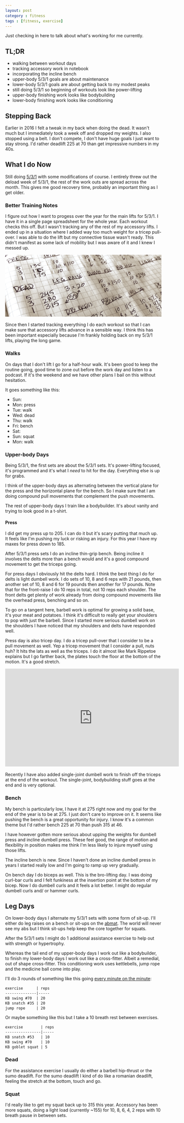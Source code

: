 ```yaml
---
layout: post
category : fitness
tags : [fitness, exercise]
---
```


Just checking in here to talk about what's working for me currently.

## TL;DR

- walking between workout days
- tracking accessory work in notebook
- incorporating the incline bench
- upper-body 5/3/1 goals are about maintenance
- lower-body 5/3/1 goals are about getting back to my modest peaks 
- still doing 5/3/1 so beginning of workouts look like power-lifting
- upper-body finishing work looks like bodybuilding
- lower-body finishing work looks like conditioning

## Stepping Back

Earlier in 2016 I felt a tweak in my back when doing the dead.  It wasn't much
but I immediately took a week off and dropped my weights.  I also stopped using
a belt.  I don't compete, I don't have huge goals I just want to stay strong.  I'd
rather deadlift 225 at 70 than get impressive numbers in my 40s.

## What I do Now

Still doing [5/3/1](https://jimwendler.com/collections/books-programs/products/5-3-1-second-edition-hard-copy) with 
some modifications of course.  I entirely threw out the deload week of 5/3/1, the 
rest of the work outs are spread across the month.  This gives me good recovery time,
probably an important thing as I get older.

### Better Training Notes

I figure out how I want to progess over the year for the main lifts for 5/3/1. I 
have it in a single page spreadsheet for the whole year.  Each workout checks this 
off.  But I wasn't tracking any of the rest of my accessory lifts.  I ended up in 
a situation where I added way too much weight for a tricep pull-over.  I was able
to do the lift but my connective tissue wasn't ready.  This didn't manifest as 
some lack of mobility but I was aware of it and I knew I messed up.  

![](/assets/images/misc/training_log.png)

Since then
I started tracking everything I do each workout so that I can make sure that
accessory lifts advance in a sensible way.  I think this has been important
especially because I'm frankly holding back on my 5/3/1 lifts, playing the long
game.

### Walks

On days that I don't lift I go for a half-hour walk.  It's been good to keep the
routine going, good time to zone out before the work day and listen to a podcast.  If
it's the weekend and we have other plans I bail on this without hesitation.

It goes something like this:

- Sun:
- Mon: press
- Tue: walk 
- Wed: dead
- Thu: walk
- Fri: bench
- Sat: 
- Sun: squat
- Mon: walk

### Upper-body Days

Being 5/3/1, the first sets are about the 5/3/1 sets.  It's power-lifting focused, it's
programmed and it's what I _need_ to hit for the day.  Everything else is up for grabs.

I think of the upper-body days as alternating between the vertical plane for the press
and the horizontal plane for the bench.  So I make sure that I am doing compound pull 
movements that complement the push movements.  

The rest of upper-body days I train like a bodybuilder.  It's about vanity and trying to
look good in a t-shirt.

#### Press

I did get my press up to 205.  I can do it but it's scary putting that much up.  It feels
like I'm pushing my luck or risking an injury.  For this year I have my maxes for press
down to 185.

After 5/3/1 press sets I do an incline thin-grip bench.  Being incline it involves the 
delts more than a bench would and it's a good compound movement to get the triceps going.

For press days I obviously hit the delts hard.  I think the best thing I do for delts is
light dumbell work.  I do sets of 10, 8 and 6 reps with 21 pounds, then another
set of 10, 8 and 6 for 19 pounds then another for 17 pounds.  Note that for the front-raise
I do 10 reps in total, not 10 reps each shoulder.  The front delts get plenty of work already
from doing compound movements like the overhead press, benching and so on.

To go on a tangent here, barbell work is optimal for growing a solid base, it's your
meat and potatoes.  I think it's difficult to really get your shoulders to pop with 
just the barbell.  Since I started more serious dumbell work on the shoulders I have 
noticed that my shoulders and delts have responded well.

Press day is also tricep day.  I do a tricep pull-over that I consider to be a pull
movement as well.  Yep a tricep movement that I consider a pull, nuts huh?  It hits 
the lats as well as the triceps.  I do it almost like Mark Rippetoe explains but 
I go farther back, the plates touch the floor at the bottom of the motion.  It's 
a good stretch.  

<iframe width="560" height="315" 
    src="https://www.youtube.com/embed/-rh3MHnRI_I" 
    frameborder="0" allowfullscreen></iframe>
    
Recently I have also added single-joint dumbell work to finish off the triceps at the
end of the workout.  The single-joint, bodybuilding stuff goes at the end and is very optional.

### Bench

My bench is particularly low, I have it at 275 right now and my goal for the end of the year
is to be at 275.  I just don't care to improve on it.  It seems like pushing the bench is a
great opportunity for injury.  I know it's a common theme but I'd rather bench 225 at 70 than
push 315 at 46.

I have however gotten more serious about upping the weights for dumbell press and incline
dumbell press.  These feel good, the range of motion and flexibility in position makes me
think I'm less likely to injure myself using those lifts.

The incline bench is new.  Since I haven't done an incline dumbell press in years I started
really low and I'm going to ramp up very gradually.

On bench day I do biceps as well.  This is the bro-lifting day.  I was doing curl-bar curls
and I felt funkiness at the insertion point at the bottom of my bicep.  Now I do dumbell
curls and it feels a lot better.  I might do regular dumbell curls and/ or hammer curls.

## Leg Days

On lower-body days I alternate my 5/3/1 sets with some form of sit-up.  I'll either do leg 
raises on a bench or sit-ups on the [abmat](http://www.roguefitness.com/abmat).  The world 
will never see my abs but I think sit-ups help keep the core together for squats.  

After the 5/3/1 sets I might do 1 additional assistance exercise to help out with strength or
hypertrophy.

Whereas the tail end of my upper-body days I work out like a bodybuilder, to finish my 
lower-body days I work out like a cross-fitter.  Albeit a remedial, out of shape cross-fitter.
This conditioning work uses kettlebells, jump rope and the medicine ball come into play.  

I'll do 3 rounds of something like this going [every minute on the minute](http://boxlifemagazine.com/benefits-of-the-emom-every-minute-on-the-minute-workout/):

    exercise      | reps
    --------------|-----
    KB swing #70  | 20
    KB snatch #35 | 20
    jump rope     | 20

Or maybe something like this but I take a 10 breath rest between exercises.

    exercise        | reps
    ----------------|-----
    KB snatch #53   | 10
    KB swing #70    | 10
    KB goblet squat | 5

### Dead

For the assistance exercise I usually do either a barbell hip-thrust or the sumo deadlift.  For the
sumo deadlift I kind of do like a romanian deadlift, feeling the stretch at the bottom, touch and
go.  

### Squat

I'd really like to get my squat back up to 315 this year.  Accessory has been more squats, doing
a light load (currently ~155) for 10, 8, 6, 4, 2 reps with 10 breath pause in between sets.
